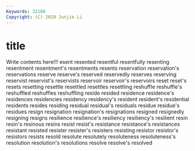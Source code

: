 ```yaml
---
Keywords: 32188
Copyright: (C) 2020 Junjie Li
---
```


# title

Write contents here!!!
esent
resented 
resentful 
resentfully 
resenting 
resentment 
resentment's 
resentments 
resents 
reservation 
reservation's
reservations 
reserve 
reserve's 
reserved 
reservedly 
reserves 
reserving 
reservist 
reservist's 
reservists
reservoir 
reservoir's 
reservoirs 
reset 
reset's 
resets 
resetting 
resettle 
resettled 
resettles
resettling 
reshuffle 
reshuffle's 
reshuffled 
reshuffles 
reshuffling 
reside 
resided 
residence 
residence's
residences 
residencies 
residency 
residency's 
resident 
resident's 
residential 
residents 
resides 
residing
residual 
residual's 
residuals 
residue 
residue's 
residues 
resign 
resignation 
resignation's 
resignations
resigned 
resignedly 
resigning 
resigns 
resilience 
resilience's 
resiliency 
resiliency's 
resilient 
resin
resin's 
resinous 
resins 
resist 
resist's 
resistance 
resistance's 
resistances 
resistant 
resisted
resister 
resister's 
resisters 
resisting 
resistor 
resistor's 
resistors 
resists 
resold 
resolute
resolutely 
resoluteness 
resoluteness's 
resolution 
resolution's 
resolutions 
resolve 
resolve's 
resolved 

